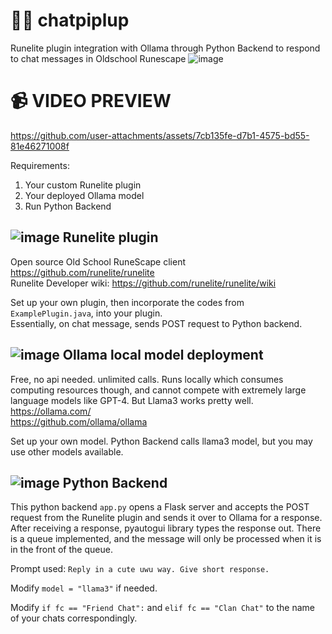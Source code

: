 # 💬🐧 chatpiplup
Runelite plugin integration with Ollama through Python Backend to respond to chat messages in Oldschool Runescape
![image](https://github.com/user-attachments/assets/f987e392-5d00-4bb4-a0dc-62c68a1d4a52)

# 📹 VIDEO PREVIEW
https://github.com/user-attachments/assets/7cb135fe-d7b1-4575-bd55-81e46271008f


Requirements:
1. Your custom Runelite plugin
2. Your deployed Ollama model
3. Run Python Backend

## ![image](https://github.com/user-attachments/assets/0835f6a3-9fea-4935-838f-bab33a0bf7a2) Runelite plugin 

Open source Old School RuneScape client <br>
https://github.com/runelite/runelite <br>
Runelite Developer wiki: https://github.com/runelite/runelite/wiki

Set up your own plugin, then incorporate the codes from ```ExamplePlugin.java```, into your plugin. <br>
Essentially, on chat message, sends POST request to Python backend.

## ![image](https://github.com/user-attachments/assets/287a3cbc-7dbb-4a96-90df-14b205067311) Ollama local model deployment
Free, no api needed. unlimited calls. Runs locally which consumes computing resources though, and cannot compete with extremely large language models like GPT-4. But Llama3 works pretty well. <br>
https://ollama.com/ <br>
https://github.com/ollama/ollama

Set up your own model. Python Backend calls llama3 model, but you may use other models available.


## ![image](https://github.com/user-attachments/assets/3e83068c-ce92-44cd-a71f-01beeeeacf95) Python Backend
This python backend ```app.py``` opens a Flask server and accepts the POST request from the Runelite plugin and sends it over to Ollama for a response.
After receiving a response, pyautogui library types the response out.
There is a queue implemented, and the message will only be processed when it is in the front of the queue.

Prompt used: ```Reply in a cute uwu way. Give short response.```

Modify ```model = "llama3"``` if needed.

Modify ```if fc == "Friend Chat":``` and ```elif fc == "Clan Chat"``` to the name of your chats correspondingly.
